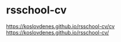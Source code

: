 # rsschool-cv
https://koslovdenes.github.io/rsschool-cv/cv  
https://koslovdenes.github.io/rsschool-cv/
